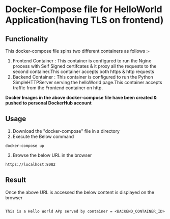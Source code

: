 # Docker-Compose file for HelloWorld Application(having TLS on frontend)


##  Functionality
This docker-compose file spins two different containers as follows :-

1. Frontend Container : This container is configured to run the Nginx process with Self Signed certifcates & it proxy all the requests to the second container.This container accepts both https & http requests
2. Backend Container : This container is configured to run the Python SimpleHTTPServer serving the helloWorld page.This container accepts traffic from the Frontend container on http.

**Docker Images in the above docker-compose file have been created & pushed to personal DockerHub account**

## Usage
1. Download the "docker-compose" file in a directory
2. Execute the Below command
```hcl
docker-compose up
```
3. Browse the below URL in the browser 
```hcl
https://localhost:8082
```

## Result
Once the above URL is accessed the below content is displayed on the browser

```hcl

This is a Hello World APp served by container = <BACKEND_CONTAINER_ID>
```
